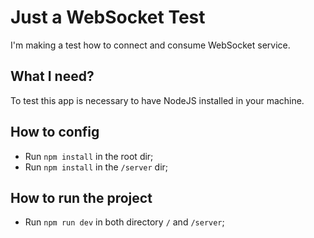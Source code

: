 # Just a WebSocket Test

I'm making a test how to connect and consume WebSocket service.

## What I need?

To test this app is necessary to have NodeJS installed in your machine.

## How to config

- Run `npm install` in the root dir;
- Run `npm install` in the `/server` dir;

## How to run the project

- Run `npm run dev` in both directory `/` and `/server`;